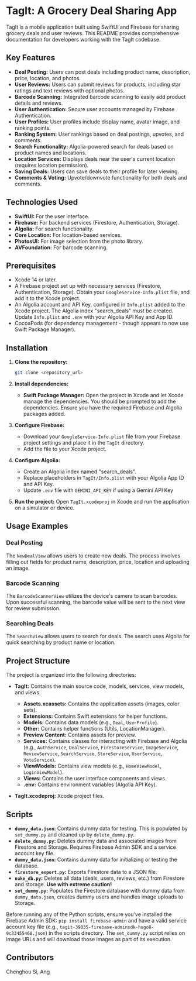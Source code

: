 # TagIt: A Grocery Deal Sharing App

TagIt is a mobile application built using SwiftUI and Firebase for sharing grocery deals and user reviews. This README provides comprehensive documentation for developers working with the TagIt codebase.

## Key Features

- **Deal Posting:** Users can post deals including product name, description, price, location, and photos.
- **User Reviews:** Users can submit reviews for products, including star ratings and text reviews with optional photos.
- **Barcode Scanning:** Integrated barcode scanning to easily add product details and reviews.
- **User Authentication:** Secure user accounts managed by Firebase Authentication.
- **User Profiles:** User profiles include display name, avatar image, and ranking points.
- **Ranking System:** User rankings based on deal postings, upvotes, and comments.
- **Search Functionality:** Algolia-powered search for deals based on product names and locations.
- **Location Services:** Displays deals near the user's current location (requires location permission).
- **Saving Deals:** Users can save deals to their profile for later viewing.
- **Comments & Voting:** Upvote/downvote functionality for both deals and comments.

## Technologies Used

- **SwiftUI:** For the user interface.
- **Firebase:** For backend services (Firestore, Authentication, Storage).
- **Algolia:** For search functionality.
- **Core Location:** For location-based services.
- **PhotosUI:** For image selection from the photo library.
- **AVFoundation:** For barcode scanning.

## Prerequisites

- Xcode 14 or later.
- A Firebase project set up with necessary services (Firestore, Authentication, Storage). Obtain your `GoogleService-Info.plist` file, and add it to the Xcode project.
- An Algolia account and API Key, configured in `Info.plist` added to the Xcode project. The Algolia index "search_deals" must be created. Update `Info.plist` and `.env` with your Algolia API Key and App ID.
- CocoaPods (for dependency management - though appears to now use Swift Package Manager).

## Installation

1. **Clone the repository:**

   ```bash
   git clone <repository_url>
   ```

2. **Install dependencies:**

   - **Swift Package Manager:** Open the project in Xcode and let Xcode manage the dependencies. You should be prompted to add the dependencies. Ensure you have the required Firebase and Algolia packages added.

3. **Configure Firebase:**

   - Download your `GoogleService-Info.plist` file from your Firebase project settings and place it in the `TagIt` directory.
   - Add the file to your Xcode project.

4. **Configure Algolia:**

   - Create an Algolia index named "search_deals".
   - Replace placeholders in `TagIt/Info.plist` with your Algolia App ID and API Key.
   - Update `.env` file with `GEMINI_API_KEY` if using a Gemini API Key

5. **Run the project:** Open `TagIt.xcodeproj` in Xcode and run the application on a simulator or device.

## Usage Examples

### Deal Posting

The `NewDealView` allows users to create new deals. The process involves filling out fields for product name, description, price, location and uploading an image.

### Barcode Scanning

The `BarcodeScannerView` utilizes the device's camera to scan barcodes. Upon successful scanning, the barcode value will be sent to the next view for review submission.

### Searching Deals

The `SearchView` allows users to search for deals. The search uses Algolia for quick searching by product name or location.

## Project Structure

The project is organized into the following directories:

- **TagIt:** Contains the main source code, models, services, view models, and views.

  - **Assets.xcassets:** Contains the application assets (images, color sets).
  - **Extensions:** Contains Swift extensions for helper functions.
  - **Models:** Contains data models (e.g., `Deal`, `UserProfile`).
  - **Other:** Contains helper functions (Utils, LocationManager).
  - **Preview Content:** Contains assets for preview.
  - **Services:** Contains classes for interacting with Firebase and Algolia (e.g., `AuthService`, `DealService`, `FirestoreService`, `ImageService`, `ReviewService`, `SearchService`, `StoreService`, `UserService`, `VoteService`).
  - **ViewModels:** Contains view models (e.g., `HomeViewModel`, `LoginViewModel`).
  - **Views:** Contains the user interface components and views.
  - **.env:** Contains environment variables (Algolia API Key).

- **TagIt.xcodeproj:** Xcode project files.

## Scripts

- **`dummy_data.json`:** Contains dummy data for testing. This is populated by `set_dummy.py` and cleaned up by `delete_dummy.py`.
- **`delete_dummy.py`:** Deletes dummy data and associated images from Firestore and Storage. Requires Firebase Admin SDK and a service account key file.
- **`dummy_data.json`:** Contains dummy data for initializing or testing the database.
- **`firestore_export.py`:** Exports Firestore data to a JSON file.
- **`nuke_db.py`:** Deletes all data (deals, users, reviews, etc.) from Firestore and storage. **Use with extreme caution!**
- **`set_dummy.py`:** Populates the Firestore database with dummy data from `dummy_data.json`, creates dummy users and handles image uploads to Storage.

Before running any of the Python scripts, ensure you've installed the Firebase Admin SDK: `pip install firebase-admin` and have a valid service account key file (e.g., `tagit-39035-firebase-adminsdk-hugo8-9c33455468.json`) in the scripts directory. The `set_dummy.py` script relies on image URLs and will download those images as part of its execution.

## Contributors

Chenghou Si, Ang
